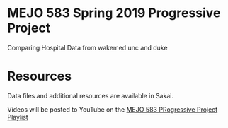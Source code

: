 # MEJO 583 Spring 2019 Progressive Project

Comparing Hospital Data from wakemed unc and duke

# Resources

Data files and additional resources are available in Sakai.

Videos will be posted to YouTube on the 
[MEJO 583 PRogressive Project Playlist](https://www.youtube.com/playlist?list=PL1lx2vQxCloNqRsIm80_0MeLlhP3fzMu0)


